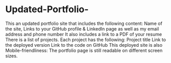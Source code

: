 # Updated-Portfolio-
This an updated portfolio site that includes the following content:  Name of the site, Links to your GitHub profile &amp; LinkedIn page as well as my email address and phone number It also includes a link to a PDF of your resume  There is a list of projects. Each project has the following:   Project title Link to the deployed version Link to the code on GitHub  This deployed site is also Mobile-friendliness: The portfolio page is still readable on different screen sizes.
